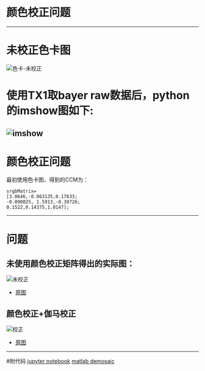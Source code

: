 # 颜色校正问题

---
# 未校正色卡图
![色卡-未校正](https://user-images.githubusercontent.com/12610440/48760441-ee524a80-ece0-11e8-8758-4276c21f9e4b.png)

# 使用TX1取bayer raw数据后，python的imshow图如下:
![imshow](https://user-images.githubusercontent.com/12610440/48760620-75072780-ece1-11e8-91ef-6de0f446f5e5.png)
---
# 颜色校正问题
最初使用色卡图，得到的CCM为：

```
srgbMatrix=
[3.0646,-0.063135,0.17633;
-0.090025, 1.5913,-0.30726;
0.1522,0.14375,1.0147]; 
```
---
# 问题
## 未使用颜色校正矩阵得出的实际图：
![未校正](https://user-images.githubusercontent.com/12610440/48762017-0c21ae80-ece5-11e8-83df-330fa96ce46b.png)
- [原图]()

## 颜色校正+伽马校正
![校正](https://user-images.githubusercontent.com/12610440/48762221-89e5ba00-ece5-11e8-939c-caface4eb2d3.png)
- [原图]()

---

#附代码
[jupyter notebook]()
[matlab demosaic]()
